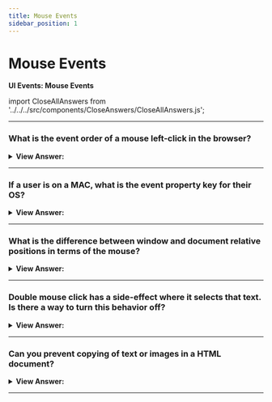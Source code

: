 ```yaml
---
title: Mouse Events
sidebar_position: 1
---
```


# Mouse Events

**UI Events: Mouse Events**

<head>
  <title>Mouse Events - JavaScript Interview Questions & Answers</title>
  <meta charSet="utf-8" />
</head>

import CloseAllAnswers from '../../../src/components/CloseAnswers/CloseAllAnswers.js';

<CloseAllAnswers />

---

### What is the event order of a mouse left-click in the browser?

<details>
  <summary><strong>View Answer:</strong></summary>
  <div>
  <div><strong>Interview Response:</strong> The event order of a mouse left-click is mousedown, mouseup, and then click for the completion of the left-click with the mouse. The left button is considered the primary button returns the event.button equaling zero.
    </div>
  </div>
</details>

---

### If a user is on a MAC, what is the event property key for their OS?

<details>
  <summary><strong>View Answer:</strong></summary>
  <div>
  <div><strong>Interview Response:</strong> The metaKey is the property corresponding to a key press of the CMD modifier key on Mac device.
    </div>
  </div>
</details>

---

### What is the difference between window and document relative positions in terms of the mouse?

<details>
  <summary><strong>View Answer:</strong></summary>
  <div>
  <div><strong>Interview Response:</strong> In short, document-relative coordinates pageX/Y are counted from the left-upper corner of the document, and do not change when the page is scrolled, while clientX/Y are counted from the current window left-upper corner. When the page is scrolled, they change.
    </div>
  </div>
</details>

---

### Double mouse click has a side-effect where it selects that text. Is there a way to turn this behavior off?

<details>
  <summary><strong>View Answer:</strong></summary>
  <div>
  <div><strong>Interview Response:</strong> Yes, you can turn off this side-effect using JavaScript or in an element attribute by setting mousedown to false.
    </div><br />
  <div><strong className="codeExample">Code Example:</strong><br /><br />

  <div></div>

```html
<!-- Before... -->

<b ondblclick="alert('Click!')" onmousedown="return false"> Double-click me </b>

<!-- ...After -->
```

  </div>
  </div>
</details>

---

### Can you prevent copying of text or images in a HTML document?

<details>
  <summary><strong>View Answer:</strong></summary>
  <div>
  <div><strong>Interview Response:</strong> Yes, if we want to disable selection to protect our page content from copy-paste by the user, then we can use oncopy event and set it too false. This don’t restrict the use from accessing the HTML source of the page, but it does make it more difficult.
    </div><br />
  <div><strong className="codeExample">Code Example:</strong><br /><br />

  <div></div>

```html
<div oncopy="alert('Copying forbidden!'); return false">
  Dear user, The copying is forbidden for you. If you know JS or HTML, then you
  can get everything from the page source though.
</div>
```

  </div>
  </div>
</details>

---

